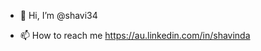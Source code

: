 - 👋 Hi, I’m @shavi34

- 📫 How to reach me https://au.linkedin.com/in/shavinda

<!---
shavi34/shavi34 is a ✨ special ✨ repository because its `README.md` (this file) appears on your GitHub profile.
You can click the Preview link to take a look at your changes.
- 👀 I’m interested in web and mobile apps development.
- 💞️ I’m looking to collaborate on Laravel projects.
--->
